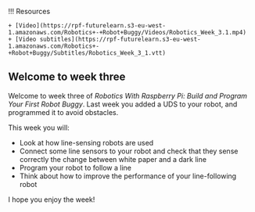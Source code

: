 !!! Resources

    + [Video](https://rpf-futurelearn.s3-eu-west-1.amazonaws.com/Robotics+-+Robot+Buggy/Videos/Robotics_Week_3.1.mp4)
    + [Video subtitles](https://rpf-futurelearn.s3-eu-west-1.amazonaws.com/Robotics+-+Robot+Buggy/Subtitles/Robotics_Week_3_1.vtt)

## Welcome to week three

Welcome to week three of *Robotics With Raspberry Pi: Build and Program Your First Robot Buggy*. Last week you added a UDS to your robot, and programmed it to avoid obstacles.

This week you will:

+ Look at how line-sensing robots are used
+ Connect some line sensors to your robot and check that they sense correctly the change between white paper and a dark line
+ Program your robot to follow a line
+ Think about how to improve the performance of your line-following robot

I hope you enjoy the week!
